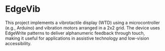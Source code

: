 # EdgeVib
This project implements a vibrotactile display (WTD) using a microcontroller (e.g., Arduino) and vibration motors arranged in a 2x2 grid. The device uses EdgeWrite patterns to deliver alphanumeric feedback through touch, making it useful for applications in assistive technology and low-vision accessibility.
